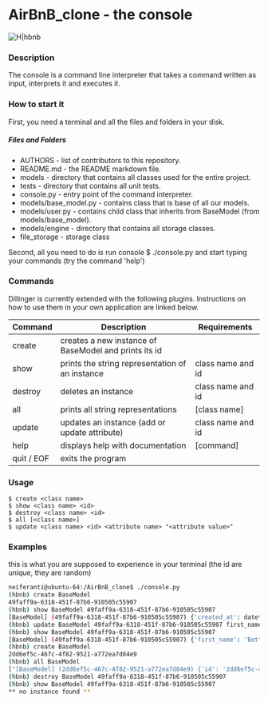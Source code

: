 # AirBnB_clone - the console

![H|hbnb](https://holbertonintranet.s3.amazonaws.com/uploads/medias/2018/6/65f4a1dd9c51265f49d0.png?X-Amz-Algorithm=AWS4-HMAC-SHA256&X-Amz-Credential=AKIARDDGGGOUZGDONYM4%2F20200219%2Fus-east-1%2Fs3%2Faws4_request&X-Amz-Date=20200219T192815Z&X-Amz-Expires=86400&X-Amz-SignedHeaders=host&X-Amz-Signature=bb33ea0e77d01b0ea7142179aa9d49151053fe42fcac182394c74103c0e5b337)


### Description
The console is a command line interpreter that takes a command written as input, interprets it and executes it.

### How to start it
First, you need a terminal and all the files and folders in your disk.

##### Files and Folders
- AUTHORS - list of contributors to this repository.
- README.md - the README markdown file.
- models - directory that contains all classes used for the entire project.
- tests - directory that contains all unit tests.
- console.py - entry point of the command interpreter.
- models/base_model.py - contains class that is base of all our models.
- models/user.py - contains child class that inherits from BaseModel (from models/base_model).
- models/engine - directory that contains all storage classes.
- file_storage - storage class

Second, all you need to do is run console
    $ ./console.py
and start typing your commands (try the command 'help')

### Commands

Dillinger is currently extended with the following plugins. Instructions on how to use them in your own application are linked below.

| Command | Description | Requirements |
|--------|--------|--------------|
| create | creates a new instance of BaseModel and prints its id | |
| show | prints the string representation of an instance | class name and id |
| destroy | deletes an instance | class name and id |
| all | prints all string representations | [class name] |
| update | updates an instance (add or update attribute) | class name and id |
| help | displays help with documentation | [command] |
| quit / EOF | exits the program | |

### Usage
    $ create <class name>
    $ show <class name> <id>
    $ destroy <class name> <id>
    $ all [<class name>]
    $ update <class name> <id> <attribute name> "<attribute value>"
### Examples
this is what you are supposed to experience in your terminal (the id are unique, they are random)
```sh
neiferanti@ubuntu-64:/AirBnB_clone$ ./console.py
(hbnb) create BaseModel
49faff9a-6318-451f-87b6-910505c55907
(hbnb) show BaseModel 49faff9a-6318-451f-87b6-910505c55907
[BaseModel] (49faff9a-6318-451f-87b6-910505c55907) {'created_at': datetime.datetime(2017, 10, 2, 3, 10, 25, 903293), 'id': '49faff9a-6318-451f-87b6-910505c55907', 'updated_at': datetime.datetime(2017, 10, 2, 3, 10, 25, 903300)}
(hbnb) update BaseModel 49faff9a-6318-451f-87b6-910505c55907 first_name "Betty"
(hbnb) show BaseModel 49faff9a-6318-451f-87b6-910505c55907
[BaseModel] (49faff9a-6318-451f-87b6-910505c55907) {'first_name': 'Betty', 'id': '49faff9a-6318-451f-87b6-910505c55907', 'created_at': datetime.datetime(2017, 10, 2, 3, 10, 25, 903293), 'updated_at': datetime.datetime(2017, 10, 2, 3, 11, 3, 49401)}
(hbnb) create BaseModel
2dd6ef5c-467c-4f82-9521-a772ea7d84e9
(hbnb) all BaseModel
["[BaseModel] (2dd6ef5c-467c-4f82-9521-a772ea7d84e9) {'id': '2dd6ef5c-467c-4f82-9521-a772ea7d84e9', 'created_at': datetime.datetime(2017, 10, 2, 3, 11, 23, 639717), 'updated_at': datetime.datetime(2017, 10, 2, 3, 11, 23, 639724)}", "[BaseModel] (49faff9a-6318-451f-87b6-910505c55907) {'first_name': 'Betty', 'id': '49faff9a-6318-451f-87b6-910505c55907', 'created_at': datetime.datetime(2017, 10, 2, 3, 10, 25, 903293), 'updated_at': datetime.datetime(2017, 10, 2, 3, 11, 3, 49401)}"]
(hbnb) destroy BaseModel 49faff9a-6318-451f-87b6-910505c55907
(hbnb) show BaseModel 49faff9a-6318-451f-87b6-910505c55907
** no instance found **
```